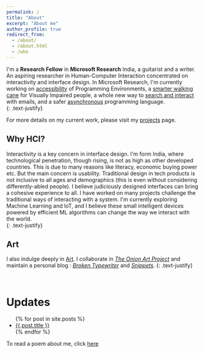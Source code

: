 ```yaml
---
permalink: /
title: "About"
excerpt: "About me"
author_profile: true
redirect_from: 
  - /about/
  - /about.html
  - /who
---
```

I'm a **Research Fellow** in **Microsoft Research** India, a guitarist and a writer. An aspiring researcher in Human-Computer Interaction concentrated on interactivity and interface design. In Microsoft Research, I'm currently working on [accessibility](/projects/CodeTalk/) of Programming Environments, a [smarter walking cane](/projects/SmartStick/) for Visually Impaired people, a whole new way to [search and interact](/projects/EmailInsights/) with emails, and a safer [asynchronous](/projects/PSharp/) programming language.  
{: .text-justify}

For more details on my current work, please visit my [projects](/projects) page.  

Why HCI?
---
Interactivity is a key concern in interface design. I'm form India, where technological penetration, though rising, is not as high as other developed countries. This is due to many reasons like literacy, economic buying power etc. But the main concern is usability. Traditional design in tech products is not inclusive to all ages and demographics (this is even without considering differently-abled people). I believe judiciously designed interfaces can bring a cohesive experience to all. I have worked on many projects challenge the traditional ways of interacting with a system. I'm currently exploring Machine Learning and IoT, and I believe these small intelligent devices powered by efficient ML algorithms can change the way we interact with the world.  
{: .text-justify}

Art
---

I also indulge deeply in [Art](/art). I collaborate in [*The Onion Art Project*](https://theonionart.wordpress.com) and maintain a personal blog : [*Broken Typewriter*](https://priyanmuthu.wordpress.com) and [*Snippets*](https://microsnips.wordpress.com).
{: .text-justify}

<br/>

Updates
====

<ul>
  {% for post in site.posts %}
    <li>
      <a href="{{ post.url }}">{{ post.title }}</a>
    </li>
  {% endfor %}
</ul>

To read a poem about me, click [here](/narrateme)